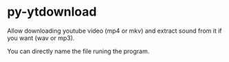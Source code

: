 # py-ytdownload
Allow downloading youtube video (mp4 or mkv) and extract sound from it if you want (wav or mp3).

You can directly name the file runing the program.
